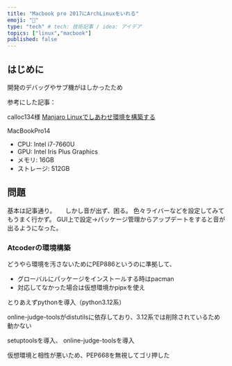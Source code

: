 ```yaml
---
title: "Macbook pro 2017にArchLinuxをいれる"
emoji: "🙌"
type: "tech" # tech: 技術記事 / idea: アイデア
topics: ["linux","macbook"]
published: false
---
```



## はじめに

開発のデバッグやサブ機がほしかったため

参考にした記事：

calloc134様
[Manjaro Linuxでしあわせ環境を構築する](https://zenn.dev/calloc134/articles/0a9eae7c8df0d3)

MacBookPro14
- CPU: Intel i7-7660U
- GPU: Intel Iris Plus Graphics
- メモリ: 16GB
- ストレージ: 512GB

## 問題

基本は記事通り。
　
しかし音が出ず、困る。
色々ライバーなどを設定してみてもうまく行かず。
GUI上で設定->パッケージ管理からアップデートをすると音が出るようになった。

### Atcoderの環境構築

どうやら環境を汚さないためにPEP886というのに準拠して、

- グローバルにパッケージをインストールする時はpacman
- 対応してなかった場合は仮想環境かpipxを使え

とりあえずpythonを導入（python3.12系）

online-judge-toolsがdistutilsに依存しており、3.12系では削除されているため動かない


setuptoolsを導入、
online-judge-toolsを導入

仮想環境と相性が悪いため、PEP668を無視してゴリ押した